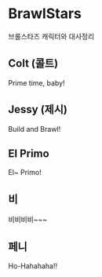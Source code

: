# BrawlStars
브롤스타즈 캐릭터와 대사정리


## Colt (콜트) ##

Prime time, baby!


## Jessy (제시) ##

Build and Brawl!


## El Primo ##

El~ Primo!

## 비 ##

비비비비~~~

## 페니 ##

Ho-Hahahaha!!
